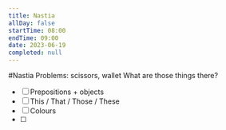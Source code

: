 ```yaml
---
title: Nastia
allDay: false
startTime: 08:00
endTime: 09:00
date: 2023-06-19
completed: null
---
```

#Nastia
Problems: scissors, wallet
What are those things there?

- [ ] Prepositions + objects
- [ ] This / That / Those / These
- [ ] Colours
- [ ] 